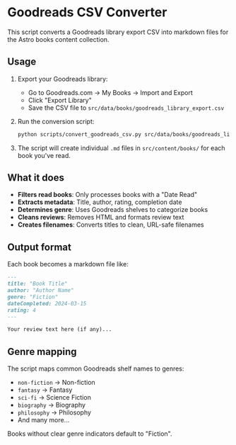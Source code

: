 # Goodreads CSV Converter

This script converts a Goodreads library export CSV into markdown files for the Astro books content collection.

## Usage

1. Export your Goodreads library:
   - Go to Goodreads.com → My Books → Import and Export
   - Click "Export Library" 
   - Save the CSV file to `src/data/books/goodreads_library_export.csv`

2. Run the conversion script:
   ```bash
   python scripts/convert_goodreads_csv.py src/data/books/goodreads_library_export.csv
   ```

3. The script will create individual `.md` files in `src/content/books/` for each book you've read.

## What it does

- **Filters read books**: Only processes books with a "Date Read" 
- **Extracts metadata**: Title, author, rating, completion date
- **Determines genre**: Uses Goodreads shelves to categorize books
- **Cleans reviews**: Removes HTML and formats review text
- **Creates filenames**: Converts titles to clean, URL-safe filenames

## Output format

Each book becomes a markdown file like:

```markdown
---
title: "Book Title"
author: "Author Name"
genre: "Fiction"
dateCompleted: 2024-03-15
rating: 4
---

Your review text here (if any)...
```

## Genre mapping

The script maps common Goodreads shelf names to genres:
- `non-fiction` → Non-fiction
- `fantasy` → Fantasy  
- `sci-fi` → Science Fiction
- `biography` → Biography
- `philosophy` → Philosophy
- And many more...

Books without clear genre indicators default to "Fiction".